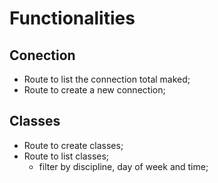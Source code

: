 # Functionalities

## Conection

- Route to list the connection total maked;
- Route to create a new connection;

## Classes

- Route to create classes;
- Route to list classes;
  - filter by discipline, day of week and time;
